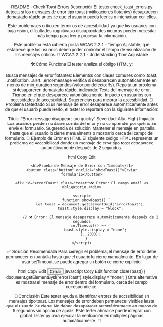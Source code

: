 README - Check Toast Errors
Descripción
El tester check_toast_errors.py detecta si los mensajes de error tipo toast (notificaciones flotantes) desaparecen demasiado rápido antes de que el usuario pueda leerlos o interactuar con ellos.

Este problema es crítico en términos de accesibilidad, ya que los usuarios con baja visión, dificultades cognitivas o discapacidades motoras pueden necesitar más tiempo para leer y procesar la información.

Este problema está cubierto por la WCAG 2.2.1 - Tiempo Ajustable, que establece que los usuarios deben poder controlar el tiempo de visualización de los mensajes críticos.
🔗 WCAG 2.2.1 - Understanding Time Adjustable

🛠️ Cómo Funciona
El tester analiza el código HTML y:

Busca mensajes de error flotantes:
Elementos con clases comunes como .toast, .notification, .alert, .error-message
Verifica si desaparecen automáticamente en menos de min_duration segundos (valor por defecto: 5s).
Reporta un problema si desaparecen demasiado rápido, indicando:
Texto del mensaje de error.
Tiempo en el que desaparece automáticamente.
Impacto en usuarios con necesidades de accesibilidad.
Sugerencias para mejorar la accesibilidad.
🚨 Problema Detectado
Si un mensaje de error desaparece automáticamente antes de que el usuario pueda leerlo, el tester lo reportará con la siguiente información:

Título: "Error message disappears too quickly"
Severidad: Alta (High)
Impacto: Los usuarios pueden no darse cuenta del error y no comprender por qué no se envió el formulario.
Sugerencia de solución: Mantener el mensaje en pantalla hasta que el usuario lo cierre manualmente o mostrarlo cerca del campo del formulario.
📌 Ejemplo de Error en HTML
El siguiente código HTML representa un problema de accesibilidad donde un mensaje de error tipo toast desaparece automáticamente después de 2 segundos.

html
Copy
Edit
<!DOCTYPE html>
<html lang="es">
<head>
    <meta charset="UTF-8">
    <meta name="viewport" content="width=device-width, initial-scale=1.0">
    <title>Toast Error Test</title>
    <style>
        body { font-family: Arial, sans-serif; text-align: center; margin-top: 50px; }
        .button { padding: 10px 20px; background-color: #007bff; color: white; border: none; cursor: pointer; }
        .toast {
            display: none;
            position: fixed;
            bottom: 20px;
            left: 50%;
            transform: translateX(-50%);
            padding: 15px;
            background: red;
            color: white;
            border-radius: 5px;
        }
    </style>
</head>
<body>

    <h1>Prueba de Mensaje de Error con Timeout</h1>
    <button class="button" onclick="showToast()">Enviar formulario</button>

    <div id="errorToast" class="toast">❌ Error: El campo email es obligatorio.</div>

    <script>
        function showToast() {
            let toast = document.getElementById("errorToast");
            toast.style.display = "block";

            // ❌ Error: El mensaje desaparece automáticamente después de 2 segundos
            setTimeout(() => {
                toast.style.display = "none";
            }, 2000);
        }
    </script>

</body>
</html>
✅ Solución Recomendada
Para corregir el problema, el mensaje de error debe permanecer en pantalla hasta que el usuario lo cierre manualmente. En lugar de usar setTimeout, se puede agregar un botón de cierre explícito:

html
Copy
Edit
<button onclick="closeToast()">Cerrar</button>
javascript
Copy
Edit
function closeToast() {
    document.getElementById("errorToast").style.display = "none";
}
Otra alternativa es mostrar el mensaje de error dentro del formulario, cerca del campo correspondiente.

📌 Conclusión
Este tester ayuda a identificar errores de accesibilidad en mensajes tipo toast.
Los mensajes de error deben permanecer visibles hasta que el usuario los cierre.
No deben desaparecer automáticamente en menos de 5 segundos sin opción de ajuste.
Este tester ahora se puede integrar con global_tester.py para ejecutar la verificación en múltiples páginas automáticamente. 🚀